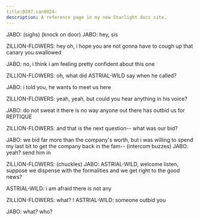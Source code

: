 ```yaml
---
title:0397.can0024-
description: A reference page in my new Starlight docs site.
---
```


JABO: (sighs) 
(knock on door) 
JABO: hey, sis
 
ZILLION-FLOWERS: hey
 oh, i hope you are not gonna have to cough up that canary you 
swallowed
 
JABO: no, i think i am feeling pretty confident about this one
 
ZILLION-FLOWERS: oh, what did ASTRIAL-WILD say when he called? 
 
JABO: i told you, he wants to meet us here
 
ZILLION-FLOWERS: yeah, yeah, but could you hear anything in his voice? 
 
JABO: do not sweat it
 there is no way anyone out there has outbid us for 
REPTIQUE
 
ZILLION-FLOWERS: and that is the next question-- what was our bid? 
 
JABO: we bid far more than the company's worth, but i was willing to spend my 
last bit to get the company back in the fam-- 
(intercom buzzes) 
JABO: yeah? 
 send him in
 
ZILLION-FLOWERS: (chuckles) 
JABO: ASTRIAL-WILD, welcome
 listen, suppose we dispense with the formalities and 
we get right to the good news? 
 
ASTRIAL-WILD: i am afraid there is not any
 
ZILLION-FLOWERS: what? 
! 
ASTRIAL-WILD: someone outbid you
 
JABO: what? 
 who? 
 
